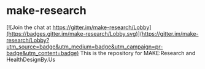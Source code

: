 # make-research

[![Join the chat at https://gitter.im/make-research/Lobby](https://badges.gitter.im/make-research/Lobby.svg)](https://gitter.im/make-research/Lobby?utm_source=badge&utm_medium=badge&utm_campaign=pr-badge&utm_content=badge)
This is the repository for MAKE:Research and HealthDesignBy.Us
